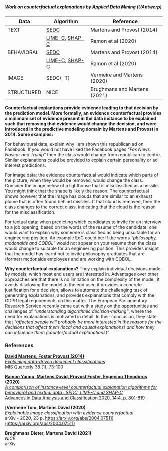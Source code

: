 ##### Work on counterfactual explanations by Applied Data Mining (UAntwerp)


| Data       | Algorithm                                                                                                              | Reference                    |
|------------|------------------------------------------------------------------------------------------------------------------------|------------------------------|
| TEXT       | [SEDC](https://github.com/ADMAntwerp/edc)                                                                              | Martens and Provost (2014)   |
|            | [LIME-C](https://github.com/ADMAntwerp/LimeCounterfactual), [SHAP-C](https://github.com/ADMAntwerp/ShapCounterfactual) | Ramon et al (2020)           |
| BEHAVIORAL | [SEDC](https://github.com/ADMAntwerp/edc)                                                                              | Martens and Provost (2014)   |
|            | [LIME-C](https://github.com/ADMAntwerp/LimeCounterfactual), [SHAP-C](https://github.com/ADMAntwerp/ShapCounterfactual) | Ramon et al (2020)           |
| IMAGE      | SEDC(-T)                                                                                                               | Vermeire and Martens (2020)  |
| STRUCTURED | NICE                                                                                                                   | Brughmans and Martens (2021) |

**Counterfactual explantions provide evidence leading to that decision by the prediction model. More formally, an evidence counterfactual provides a minimum set of evidence present in the data instance to be explained such that removing that evidence would change the decision, and were introduced in the predictive modeling domain by Martens and Provost in 2014. Some examples:**

For behavioural data, explain why I am shown this republican ad on Facebook: If you would not have liked the Facebook pages *“Fox News, Nascar and Trump”* then the class would change from republican to centre. Similar explanations could be provided to explain certain personality or ad interest predictions.

For image data: the evidence counterfactual would indicate which parts of the picture, when they would be removed, would change the class. Consider the image below of a lighthouse that is misclassified as a missile. You might think that the shape is likely the reason. The counterfactual shows however that the image has clouds that are similar to an exhaust plume that is often found behind missiles. If that cloud is removed, then the class changes to the correct class, indicating that the cloud is the reason for the misclassification.

For textual data: when predicting which candidates to invite for an interview to a job opening, based on the words of the resume of the candidate, one would want to explain why someone is classified as being unsuitable for an engineering position. An example EdC could be: If the words *“philosophy, mcdonalds and COBOL“* would not appear on your resume then the class would change to suitable for an engineering position. This provides insight that the model has learnt not to invite philosophy graduates that are (former) mcdonalds employees and are working with COBOL.



**Why counterfactual explanations?**
They explain individual decisions made by models, which most end users are interested in. Advantages over other approaches are that there is no limitation on the complexity of the model, it avoids disclosing the model to the end user, it provides a concrete justification for a decision, allows to automate the challenging task of generating explanations, and provides explanations that comply with the GDPR legal requirements on this matter. The European Parliamentary Research Service recently came out with [a study](https://www.europarl.europa.eu/thinktank/en/document.html?reference=EPRS_STU(2019)624261) on the opportunities and challenges of *“understanding algorithmic decision-making”*, where the need for explanations is motivated in detail. In their conclusion, they state that *“affected people will probably be more interested in the reasons for the decisions that affect them (local and causal explanations) and how they can influence them (counterfactual explanations)”* 

### References

[**David Martens, Foster Provost (2014)** <br>
*Explaining data-driven document classifications* <br>
MIS Quarterly 38 (1), 73-100](https://archivefda.dlib.nyu.edu/jspui/bitstream/2451/31831/2/Provost%202_13.02.pdf)

[**Ramon Yanou, Martens David, Provost Foster, Evgeniou Theodoros (2020)** <br>
*A comparison of instance-level counterfactual explanation algorithms for behavioral and textual data : SEDC, LIME-C and SHAP-C* <br>
Advances in Data Analysis and Classification 2020, 14:4, p. 801-819](https://rdcu.be/b6HCl)

[**Vermeire Tom, Martens David (2020)** <br>
*Explainable image classification with evidence counterfactual* <br>
arXiv - 2020, 23 p. https://arxiv.org/abs/2004.07511](https://arxiv.org/abs/2004.07511)

**Brughmans Dieter, Martens David (2021)** <br>
*NICE* <br>
arXiv
